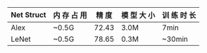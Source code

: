 | Net Struct 	| 内 存 占 用   | 精   度 | 模 型 大 小 | 训 练 时 长 |
| ------------- | ------------- |---------| ------------| ------------|
|     Alex      |     ~0.5G     |   72.43 |     3.0M    |     7min    |
|    LeNet      |     ~0.5G     |   78.65 |     0.3M    |    ~30min   |

